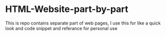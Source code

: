# HTML-Website-part-by-part

This is repo contains separate part of web pages, I use this for like a quick look and code snippet and referance for personal use
